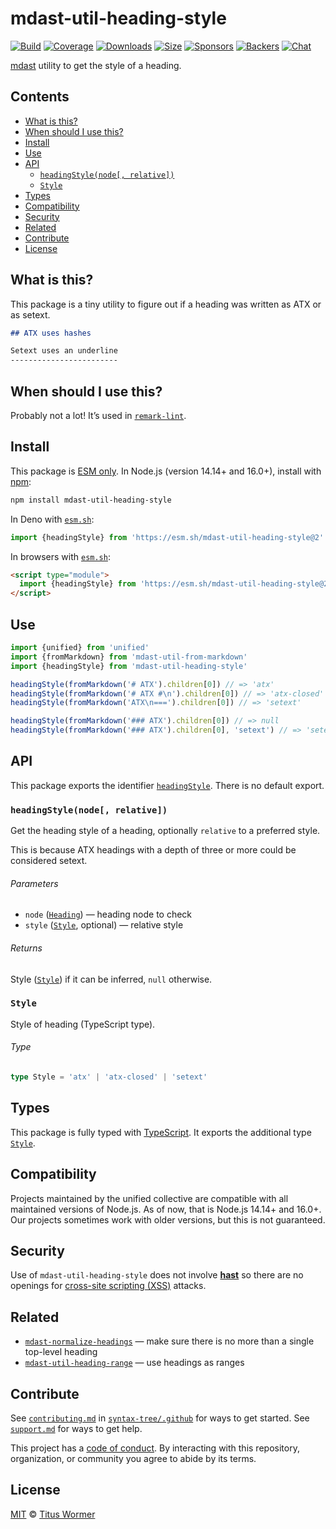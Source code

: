 # mdast-util-heading-style

[![Build][build-badge]][build]
[![Coverage][coverage-badge]][coverage]
[![Downloads][downloads-badge]][downloads]
[![Size][size-badge]][size]
[![Sponsors][sponsors-badge]][collective]
[![Backers][backers-badge]][collective]
[![Chat][chat-badge]][chat]

[mdast][] utility to get the style of a heading.

## Contents

*   [What is this?](#what-is-this)
*   [When should I use this?](#when-should-i-use-this)
*   [Install](#install)
*   [Use](#use)
*   [API](#api)
    *   [`headingStyle(node[, relative])`](#headingstylenode-relative)
    *   [`Style`](#style)
*   [Types](#types)
*   [Compatibility](#compatibility)
*   [Security](#security)
*   [Related](#related)
*   [Contribute](#contribute)
*   [License](#license)

## What is this?

This package is a tiny utility to figure out if a heading was written as ATX or
as setext.

```markdown
## ATX uses hashes

Setext uses an underline
------------------------
```

## When should I use this?

Probably not a lot!
It’s used in [`remark-lint`][remark-lint].

## Install

This package is [ESM only][esm].
In Node.js (version 14.14+ and 16.0+), install with [npm][]:

```sh
npm install mdast-util-heading-style
```

In Deno with [`esm.sh`][esmsh]:

```js
import {headingStyle} from 'https://esm.sh/mdast-util-heading-style@2'
```

In browsers with [`esm.sh`][esmsh]:

```html
<script type="module">
  import {headingStyle} from 'https://esm.sh/mdast-util-heading-style@2?bundle'
</script>
```

## Use

```js
import {unified} from 'unified'
import {fromMarkdown} from 'mdast-util-from-markdown'
import {headingStyle} from 'mdast-util-heading-style'

headingStyle(fromMarkdown('# ATX').children[0]) // => 'atx'
headingStyle(fromMarkdown('# ATX #\n').children[0]) // => 'atx-closed'
headingStyle(fromMarkdown('ATX\n===').children[0]) // => 'setext'

headingStyle(fromMarkdown('### ATX').children[0]) // => null
headingStyle(fromMarkdown('### ATX').children[0], 'setext') // => 'setext'
```

## API

This package exports the identifier [`headingStyle`][api-headingstyle].
There is no default export.

### `headingStyle(node[, relative])`

Get the heading style of a heading, optionally `relative` to a preferred
style.

This is because ATX headings with a depth of three or more could be
considered setext.

###### Parameters

*   `node` ([`Heading`][heading])
    — heading node to check
*   `style` ([`Style`][api-style], optional)
    — relative style

###### Returns

Style ([`Style`][api-style]) if it can be inferred, `null` otherwise.

### `Style`

Style of heading (TypeScript type).

###### Type

```ts
type Style = 'atx' | 'atx-closed' | 'setext'
```

## Types

This package is fully typed with [TypeScript][].
It exports the additional type [`Style`][api-style].

## Compatibility

Projects maintained by the unified collective are compatible with all maintained
versions of Node.js.
As of now, that is Node.js 14.14+ and 16.0+.
Our projects sometimes work with older versions, but this is not guaranteed.

## Security

Use of `mdast-util-heading-style` does not involve **[hast][]** so there are
no openings for [cross-site scripting (XSS)][xss] attacks.

## Related

*   [`mdast-normalize-headings`](https://github.com/syntax-tree/mdast-normalize-headings)
    — make sure there is no more than a single top-level heading
*   [`mdast-util-heading-range`](https://github.com/syntax-tree/mdast-util-heading-range)
    — use headings as ranges

## Contribute

See [`contributing.md`][contributing] in [`syntax-tree/.github`][health] for
ways to get started.
See [`support.md`][support] for ways to get help.

This project has a [code of conduct][coc].
By interacting with this repository, organization, or community you agree to
abide by its terms.

## License

[MIT][license] © [Titus Wormer][author]

<!-- Definitions -->

[build-badge]: https://github.com/syntax-tree/mdast-util-heading-style/workflows/main/badge.svg

[build]: https://github.com/syntax-tree/mdast-util-heading-style/actions

[coverage-badge]: https://img.shields.io/codecov/c/github/syntax-tree/mdast-util-heading-style.svg

[coverage]: https://codecov.io/github/syntax-tree/mdast-util-heading-style

[downloads-badge]: https://img.shields.io/npm/dm/mdast-util-heading-style.svg

[downloads]: https://www.npmjs.com/package/mdast-util-heading-style

[size-badge]: https://img.shields.io/bundlephobia/minzip/mdast-util-heading-style.svg

[size]: https://bundlephobia.com/result?p=mdast-util-heading-style

[sponsors-badge]: https://opencollective.com/unified/sponsors/badge.svg

[backers-badge]: https://opencollective.com/unified/backers/badge.svg

[collective]: https://opencollective.com/unified

[chat-badge]: https://img.shields.io/badge/chat-discussions-success.svg

[chat]: https://github.com/syntax-tree/unist/discussions

[license]: license

[author]: https://wooorm.com

[npm]: https://docs.npmjs.com/cli/install

[esm]: https://gist.github.com/sindresorhus/a39789f98801d908bbc7ff3ecc99d99c

[esmsh]: https://esm.sh

[typescript]: https://www.typescriptlang.org

[health]: https://github.com/syntax-tree/.github

[contributing]: https://github.com/syntax-tree/.github/blob/main/contributing.md

[support]: https://github.com/syntax-tree/.github/blob/main/support.md

[coc]: https://github.com/syntax-tree/.github/blob/main/code-of-conduct.md

[mdast]: https://github.com/syntax-tree/mdast

[heading]: https://github.com/syntax-tree/mdast#heading

[xss]: https://en.wikipedia.org/wiki/Cross-site_scripting

[hast]: https://github.com/syntax-tree/hast

[remark-lint]: https://github.com/remarkjs/remark-lint

[api-headingstyle]: #headingstylenode-relative

[api-style]: #style
